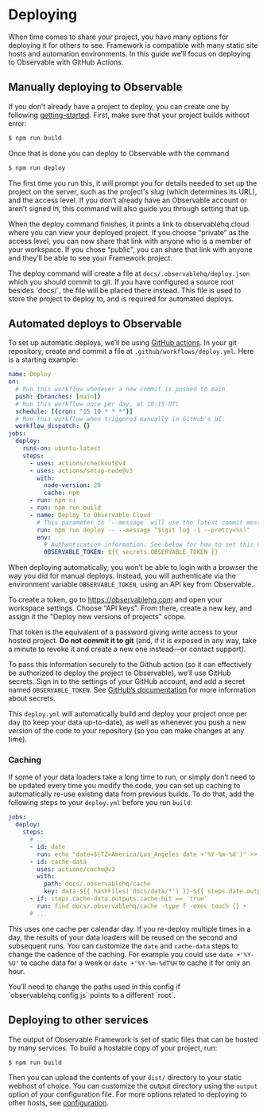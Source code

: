 # Deploying

When time comes to share your project, you have many options for deploying it for others to see. Framework is compatible with many static site hosts and automation environments. In this guide we’ll focus on deploying to Observable with GitHub Actions.

## Manually deploying to Observable

If you don’t already have a project to deploy, you can create one by following [getting-started](./getting-started). First, make sure that your project builds without error:

```sh
$ npm run build
```

Once that is done you can deploy to Observable with the command

```sh
$ npm run deploy
```

The first time you run this, it will prompt you for details needed to set up the project on the server, such as the project's _slug_ (which determines its URL), and the access level. If you don’t already have an Observable account or aren’t signed in, this command will also guide you through setting that up.

When the deploy command finishes, it prints a link to observablehq.cloud where you can view your deployed project. If you choose “private” as the access level, you can now share that link with anyone who is a member of  your workspace. If you chose “public”, you can share that link with anyone and they’ll be able to see your Framework project.

<div class="note">The deploy command will create a file at <code>docs/.observablehq/deploy.json</code> which you should commit to git. If you have configured a source root besides `docs/`, the file will be placed there instead. This file is used to store the project to deploy to, and is required for automated deploys.</div>

## Automated deploys to Observable

To set up automatic deploys, we’ll be using [GitHub actions](https://github.com/features/actions). In your git repository, create and commit a file at `.github/workflows/deploy.yml`. Here is a starting example:

```yaml
name: Deploy
on:
  # Run this workflow whenever a new commit is pushed to main.
  push: {branches: [main]}
  # Run this workflow once per day, at 10:15 UTC
  schedule: [{cron: "15 10 * * *"}]
  # Run this workflow when triggered manually in GitHub's UI.
  workflow_dispatch: {}
jobs:
  deploy:
    runs-on: ubuntu-latest
    steps:
      - uses: actions/checkout@v4
      - uses: actions/setup-node@v3
        with:
          node-version: 20
          cache: npm
      - run: npm ci
      - run: npm run build
      - name: Deploy to Observable Cloud
        # This parameter to `--message` will use the latest commit message
        run: npm run deploy -- --message "$(git log -1 --pretty=%s)"
        env:
          # Authentication information. See below for how to set this up.
          OBSERVABLE_TOKEN: ${{ secrets.OBSERVABLE_TOKEN }}
```

When deploying automatically, you won’t be able to login with a browser the way you did for manual deploys. Instead, you will authenticate via the environment variable `OBSERVABLE_TOKEN`, using an API key from Observable.

To create a token, go to https://observablehq.com and open your workspace settings. Choose “API keys”. From there, create a new key, and assign it the "Deploy new versions of projects" scope.

That token is the equivalent of a password giving write access to your hosted project. **Do not commit it to git** (and, if it is exposed in any way, take a minute to revoke it and create a new one instead—or contact support).

To pass this information securely to the Github action (so it can effectively be authorized to deploy the project to Observable), we’ll use GitHub secrets. Sign in to the settings of your GitHub account, and add a secret named `OBSERVABLE_TOKEN`. See [GitHub’s documentation](https://docs.github.com/en/actions/security-guides/using-secrets-in-github-actions) for more information about secrets.

This `deploy.yml` will automatically build and deploy your project once per day (to keep your data up-to-date), as well as whenever you push a new version of the code to your repository (so you can make changes at any time).

### Caching

If some of your data loaders take a long time to run, or simply don’t need to be updated every time you modify the code, you can set up caching to automatically re-use existing data from previous builds. To do that, add the following steps to your `deploy.yml` before you run `build`:

```yaml
jobs:
  deploy:
    steps:
      # ...
      - id: date
        run: echo "date=$(TZ=America/Los_Angeles date +'%Y-%m-%d')" >> $GITHUB_OUTPUT
      - id: cache-data
        uses: actions/cache@v3
        with:
          path: docs/.observablehq/cache
          key: data-${{ hashFiles('docs/data/*') }}-${{ steps.date.outputs.date }}
      - if: steps.cache-data.outputs.cache-hit == 'true'
        run: find docs/.observablehq/cache -type f -exec touch {} +
      # ...
```

This uses one cache per calendar day. If you re-deploy multiple times in a day, the results of your data loaders will be reused on the second and subsequent runs. You can customize the `date` and `cache-data` steps to change the cadence of the caching. For example you could use `date +'%Y-%U'` to cache data for a week or `date +'%Y-%m-%dT%H` to cache it for only an hour.

<div class="note">You’ll need to change the paths used in this config if `observablehq.config.js` points to a different `root`.</div>

## Deploying to other services

The output of Observable Framework is set of static files that can be hosted by many services. To build a hostable copy of your project, run:

```sh
$ npm run build
```

Then you can upload the contents of your `dist/` directory to your static webhost of choice. You can customize the output directory using the `output` option of your configuration file. For more options related to deploying to other hosts, see [configuration](./config).
